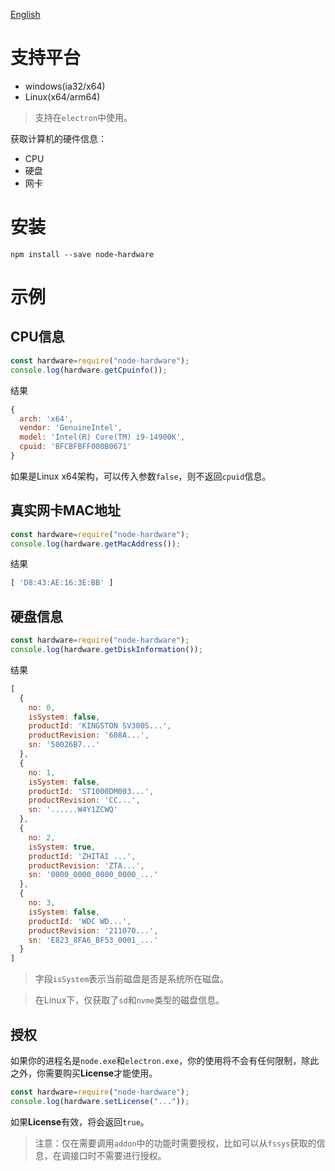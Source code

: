 [English](./README.MD)

# 支持平台

* windows(ia32/x64)
* Linux(x64/arm64)

> 支持在```electron```中使用。

获取计算机的硬件信息：
* CPU
* 硬盘
* 网卡

# 安装

```
npm install --save node-hardware
```

# 示例

## CPU信息
```javascript
const hardware=require("node-hardware");
console.log(hardware.getCpuinfo());
```
结果
```js
{
  arch: 'x64',
  vendor: 'GenuineIntel',
  model: 'Intel(R) Core(TM) i9-14900K',
  cpuid: 'BFCBFBFF000B0671'
}
```
如果是Linux x64架构，可以传入参数```false```，则不返回```cpuid```信息。
## 真实网卡MAC地址
```javascript
const hardware=require("node-hardware");
console.log(hardware.getMacAddress());
```
结果
```js
[ 'D8:43:AE:16:3E:BB' ]
```
## 硬盘信息
```javascript
const hardware=require("node-hardware");
console.log(hardware.getDiskInformation());
```
结果
```js
[
  {
    no: 0,
    isSystem: false,
    productId: 'KINGSTON SV300S...',
    productRevision: '608A...',
    sn: '50026B7...'
  },
  {
    no: 1,
    isSystem: false,
    productId: 'ST1000DM003...',
    productRevision: 'CC...',
    sn: '......W4Y1ZCWQ'
  },
  {
    no: 2,
    isSystem: true,
    productId: 'ZHITAI ...',
    productRevision: 'ZTA...',
    sn: '0000_0000_0000_0000_...'
  },
  {
    no: 3,
    isSystem: false,
    productId: 'WDC WD...',
    productRevision: '211070...',
    sn: 'E823_8FA6_BF53_0001_...'
  }
]
```

> 字段```isSystem```表示当前磁盘是否是系统所在磁盘。

> 在Linux下，仅获取了```sd```和```nvme```类型的磁盘信息。

## 授权

如果你的进程名是```node.exe```和```electron.exe```，你的使用将不会有任何限制，除此之外，你需要购买**License**才能使用。

```javascript
const hardware=require("node-hardware");
console.log(hardware.setLicense("..."));
```
如果**License**有效，将会返回```true```。

> 注意：仅在需要调用```addon```中的功能时需要授权，比如可以从```fssys```获取的信息，在调接口时不需要进行授权。